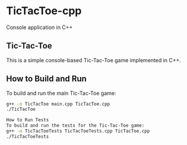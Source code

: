 # TicTacToe-cpp

Console application in C++

## Tic-Tac-Toe

This is a simple console-based Tic-Tac-Toe game implemented in C++.

## How to Build and Run

To build and run the main Tic-Tac-Toe game:

```sh
g++ -o TicTacToe main.cpp TicTacToe.cpp
./TicTacToe

How to Run Tests
To build and run the tests for the Tic-Tac-Toe game:
g++ -o TicTacToeTests TicTacToeTests.cpp TicTacToe.cpp
./TicTacToeTests
